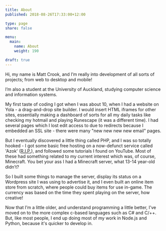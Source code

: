 ```yaml
---
title: About
published: 2018-08-26T17:33:00+12:00

type: page
share: false

menu:
  main:
    name: About
    weight: 190

draft: true
---
```


Hi, my name is Matt Crook, and I’m really into development of all sorts of projects; from web to desktop and mobile!

I’m also a student at the University of Auckland, studying computer science and information systems.

My first taste of coding I got when I was about 10, when I had a website on Yola - a drag-and-drop site builder. I would insert HTML iframes for other sites, essentially making a dashboard of sorts for all my daily tasks like checking my hotmail and playing Runescape (it was a different time). I had several pages which I lost edit access to due to redirects because I embedded an SSL site - there were many "new new new new email" pages.

But I eventually discovered a little thing called PHP, and I was so totally hooked - I got some basic free hosting on a now-defunct service called 'Azok' ([R.I.P.](https://web.archive.org/web/20120212022309/http://azok.org:80/)), and followed some tutorials I found on YouTube. Most of these had something related to my current interest which was, of course, Minecraft. You bet your ass I had a Minecraft server, what 13-14 year-old didn’t?

So I built some things to manage the server, display its status on a Wordpress site I was using to advertise it, and I even built an online item store from scratch, where people could buy items for use in-game. The currency was based on the time they spent playing on the server, how creative!

Now that I’m a little older, and understand programming a little better, I’ve moved on to the more complex c-based languages such as C# and C/++. But, like most people, I end up doing most of my work in Node.js and Python, because it's quicker to develop in.
